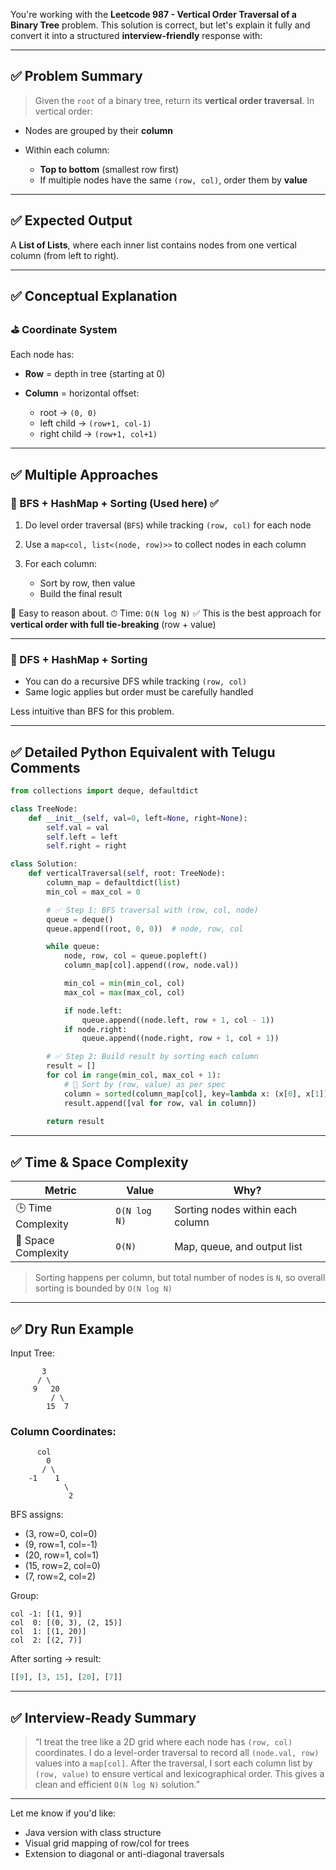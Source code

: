 You're working with the **Leetcode 987 - Vertical Order Traversal of a Binary Tree** problem.
This solution is correct, but let's explain it fully and convert it into a structured **interview-friendly** response with:

---

## ✅ Problem Summary

> Given the `root` of a binary tree, return its **vertical order traversal**.
> In vertical order:

* Nodes are grouped by their **column**
* Within each column:

  * **Top to bottom** (smallest row first)
  * If multiple nodes have the same `(row, col)`, order them by **value**

---

## ✅ Expected Output

A **List of Lists**, where each inner list contains nodes from one vertical column (from left to right).

---

## ✅ Conceptual Explanation

### ⛳ Coordinate System

Each node has:

* **Row** = depth in tree (starting at 0)
* **Column** = horizontal offset:

  * root → `(0, 0)`
  * left child → `(row+1, col-1)`
  * right child → `(row+1, col+1)`

---

## ✅ Multiple Approaches

### 🔹 BFS + HashMap + Sorting (Used here) ✅

1. Do level order traversal (`BFS`) while tracking `(row, col)` for each node
2. Use a `map<col, list<(node, row)>>` to collect nodes in each column
3. For each column:

   * Sort by row, then value
   * Build the final result

🧠 Easy to reason about.
⏱ Time: `O(N log N)`
✅ This is the best approach for **vertical order with full tie-breaking** (row + value)

---

### 🔸 DFS + HashMap + Sorting

* You can do a recursive DFS while tracking `(row, col)`
* Same logic applies but order must be carefully handled

Less intuitive than BFS for this problem.

---

## ✅ Detailed Python Equivalent with Telugu Comments

```python
from collections import deque, defaultdict

class TreeNode:
    def __init__(self, val=0, left=None, right=None):
        self.val = val
        self.left = left
        self.right = right

class Solution:
    def verticalTraversal(self, root: TreeNode):
        column_map = defaultdict(list)
        min_col = max_col = 0

        # ✅ Step 1: BFS traversal with (row, col, node)
        queue = deque()
        queue.append((root, 0, 0))  # node, row, col

        while queue:
            node, row, col = queue.popleft()
            column_map[col].append((row, node.val))

            min_col = min(min_col, col)
            max_col = max(max_col, col)

            if node.left:
                queue.append((node.left, row + 1, col - 1))
            if node.right:
                queue.append((node.right, row + 1, col + 1))

        # ✅ Step 2: Build result by sorting each column
        result = []
        for col in range(min_col, max_col + 1):
            # 🔽 Sort by (row, value) as per spec
            column = sorted(column_map[col], key=lambda x: (x[0], x[1]))
            result.append([val for row, val in column])
        
        return result
```

---

## ✅ Time & Space Complexity

| Metric              | Value        | Why?                             |
| ------------------- | ------------ | -------------------------------- |
| 🕒 Time Complexity  | `O(N log N)` | Sorting nodes within each column |
| 🧠 Space Complexity | `O(N)`       | Map, queue, and output list      |

> Sorting happens per column, but total number of nodes is `N`, so overall sorting is bounded by `O(N log N)`

---

## ✅ Dry Run Example

Input Tree:

```
       3
      / \
     9   20
         / \
        15  7
```

### Column Coordinates:

```
      col
        0
       / \
    -1    1
            \
             2
```

BFS assigns:

* (3, row=0, col=0)
* (9, row=1, col=-1)
* (20, row=1, col=1)
* (15, row=2, col=0)
* (7, row=2, col=2)

Group:

```
col -1: [(1, 9)]
col  0: [(0, 3), (2, 15)]
col  1: [(1, 20)]
col  2: [(2, 7)]
```

After sorting → result:

```python
[[9], [3, 15], [20], [7]]
```

---

## ✅ Interview-Ready Summary

> “I treat the tree like a 2D grid where each node has `(row, col)` coordinates. I do a level-order traversal to record all `(node.val, row)` values into a `map[col]`. After the traversal, I sort each column list by `(row, value)` to ensure vertical and lexicographical order. This gives a clean and efficient `O(N log N)` solution.”

---

Let me know if you'd like:

* Java version with class structure
* Visual grid mapping of row/col for trees
* Extension to diagonal or anti-diagonal traversals
